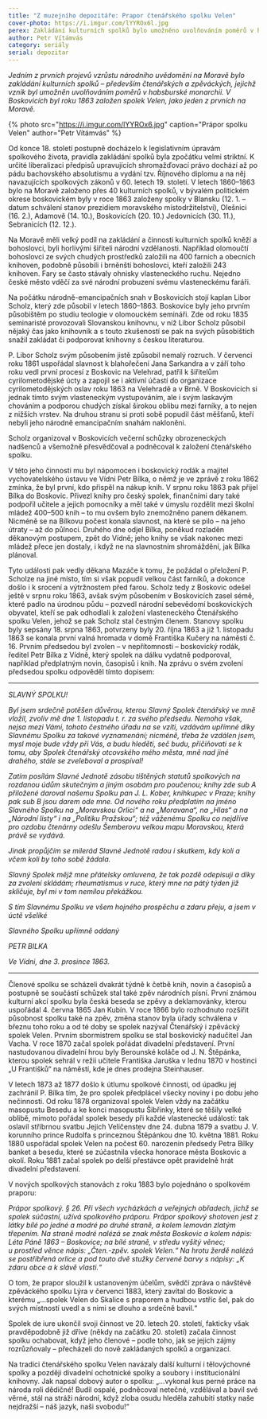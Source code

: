 ```yaml
---
title: "Z muzejního depozitáře: Prapor čtenářského spolku Velen"
cover-photo: https://i.imgur.com/lYYROx6l.jpg
perex: Zakládání kulturních spolků bylo umožněno uvolňováním poměrů v habsburské monarchii. V Boskovicích byl roku 1863 založen spolek Velen, jako jeden z prvních na Moravě.
author: Petr Vítámvás
category: seriály
serial: depozitar
---
```


*Jedním z prvních projevů vzrůstu národního uvědomění na Moravě bylo zakládání kulturních spolků – především čtenářských a zpěváckých, jejichž vznik byl umožněn uvolňováním poměrů v habsburské monarchii. V Boskovicích byl roku 1863 založen spolek Velen, jako jeden z prvních na Moravě.*

{% photo src="https://i.imgur.com/lYYROx6.jpg" caption="Prápor spolku Velen" author="Petr Vítámvás" %}

Od konce 18. století postupně docházelo k legislativním úpravám spolkového života, pravidla zakládání spolků byla zpočátku velmi striktní. K určité liberalizaci předpisů upravujících shromažďovací právo dochází až po pádu bachovského absolutismu a vydání tzv. Říjnového diplomu a na něj navazujících spolkových zákonů v 60. letech 19. století. V letech 1860–1863 bylo na Moravě založeno přes 40 kulturních spolků, v bývalém politickém okrese boskovickém byly v roce 1863 založeny spolky v Blansku (12. 1. – datum schválení stanov prezidiem moravského místodržitelství), Olešnici (16. 2.), Adamově (14. 10.), Boskovicích (20. 10.) Jedovnicích (30. 11.), Sebranicích (12. 12.).

Na Moravě měli velký podíl na zakládání a činnosti kulturních spolků kněží a bohoslovci, byli horlivými šiřiteli národní vzdělanosti. Například olomoučtí bohoslovci ze svých chudých prostředků založili na 400 farních a obecních knihoven, podobně působili i brněnští bohoslovci, kteří založili 243 knihoven. Fary se často stávaly ohnisky vlasteneckého ruchu. Nejedno české město vděčí za své národní probuzení svému vlasteneckému faráři. 

Na počátku národně-emancipačních snah v Boskovicích stojí kaplan Libor Scholz, který zde působil v letech 1860–1863. Boskovice byly jeho prvním působištěm po studiu teologie v olomouckém semináři. Zde od roku 1835 seminaristé provozovali Slovanskou knihovnu, v níž Libor Scholz působil nějaký čas jako knihovník a s touto zkušeností se pak na svých působištích snažil zakládat či podporovat knihovny s českou literaturou.

P. Libor Scholz svým působením jistě způsobil nemalý rozruch. V červenci roku 1861 uspořádal slavnost k blahořečení Jana Sarkandra a v září toho roku vedl první procesí z Boskovic na Velehrad, patřil k šiřitelům cyrilometodějské úcty a zapojil se i aktivní účastí do organizace cyrilometodějských oslav roku 1863 na Velehradě a v Brně. V Boskovicích si jednak tímto svým vlasteneckým vystupováním, ale i svým laskavým chováním a podporou chudých získal širokou oblibu mezi farníky, a to nejen z nižších vrstev. Na druhou stranu si proti sobě popudil část měšťanů, kteří nebyli jeho národně emancipačním snahám nakloněni. 

Scholz organizoval v Boskovicích večerní schůzky obrozeneckých nadšenců a všemožně přesvědčoval a podněcoval k založení čtenářského spolku. 

V této jeho činnosti mu byl nápomocen i boskovický rodák a majitel vychovatelského ústavu ve Vídni Petr Bílka, o němž je ve zprávě z roku 1862 zmínka, že byl první, kdo přispěl na nákup knih. V srpnu roku 1863 pak přijel Bílka do Boskovic. Přivezl knihy pro český spolek, finančními dary také podpořil učitele a jejich pomocníky a měl také v úmyslu rozdělit mezi školní mládež 400–500 knih – to mu ovšem bylo znemožněno panem děkanem. Nicméně se na Bílkovu počest konala slavnost, na které se pilo – na jeho útraty – až do půlnoci. Druhého dne odjel Bílka, poněkud rozladěn děkanovým postupem, zpět do Vídně; jeho knihy se však nakonec mezi mládež přece jen dostaly, i když ne na slavnostním shromáždění, jak Bílka plánoval.

Tyto události pak vedly děkana Mazáče k tomu, že požádal o přeložení P. Scholze na jiné místo, tím si však popudil velkou část farníků, a dokonce došlo i k srocení a výtržnostem před farou. Scholz tedy z Boskovic odešel ještě v srpnu roku 1863, avšak svým působením v Boskovicích zasel sémě, které padlo na úrodnou půdu – pozvedl národní sebevědomí boskovických obyvatel, kteří se pak odhodlali k založení vlasteneckého Čtenářského spolku Velen, jehož se pak Scholz stal čestným členem. Stanovy spolku byly sepsány 18. srpna 1863, potvrzeny byly 20. října 1863 a již 1. listopadu 1863 se konala první valná hromada v domě Františka Kučery na náměstí č. 16. Prvním předsedou byl zvolen – v nepřítomnosti – boskovický rodák, ředitel Petr Bílka z Vídně, který spolek na dálku vydatně podporoval, například předplatným novin, časopisů i knih. Na zprávu o svém zvolení předsedou spolku odpověděl tímto dopisem:

---

*SLAVNÝ SPOLKU!*

*Byl jsem srdečně potěšen důvěrou, kterou Slavný Spolek čtenářský ve mně vložil, zvoliv mě dne 1. listopadu t. r. za svého předsedu. Nemoha však, nejsa mezi Vámi, tohoto čestného úřadu na se vzíti, vzdávám upřímné díky Slavnému Spolku za takové vyznamenání; nicméně, třeba že vzdálen jsem, mysl moje bude vždy při Vás, a budu hleděti, seč budu, přičiňovati se k tomu, aby Spolek čtenářský otcovského mého města, mně nad jiné drahého, stále se zveleboval a prospíval!*

*Zatím posílám Slavné Jednotě zásobu tištěných statutů spolkových na rozdanou údům skutečným a jiným osobám pro poučenou; knihy zde sub A přiložené daroval našemu Spolku pan J. L. Kober, knihkupec v Praze; knihy pak sub B jsou darem ode mne. Od nového roku předplatím na jméno Slavného Spolku na „Moravskou Orlici“ a na „Moravana“, na „Hlas“ a na „Národní listy“ i na „Politiku Pražskou“; též váženému Spolku co nejdříve pro ozdobu čtenárny odešlu Šemberovu velkou mapu Moravskou, která právě se vydává.*

*Jinak propůjčím se milerád Slavné Jednotě radou i skutkem, kdy koli a včem koli by toho sobě žádala.*

*Slavný Spolek mějž mne přátelsky omluvena, že tak pozdě odepisuji a díky za zvolení skládám; rheumatismus v ruce, který mne na pátý týden již skličuje, byl mi v tom nemilou překážkou.*

*S tím Slavnému Spolku ve všem hojného prospěchu a zdaru přeju, a jsem v úctě všeliké*

*Slavného Spolku upřímně oddaný*

*PETR BILKA*

*Ve Vídni, dne 3. prosince 1863.*

---

Členové spolku se scházeli dvakrát týdně k četbě knih, novin a časopisů a postupně se součástí schůzek stal také zpěv národních písní. První známou kulturní akcí spolku byla česká beseda se zpěvy a deklamovánky, kterou uspořádal 4. června 1865 Jan Kubín. V roce 1866 bylo rozhodnuto rozšířit působnost spolku také na zpěv, změna stanov byla úřady schválena v březnu toho roku a od té doby se spolek nazýval Čtenářský i zpěvácký spolek Velen. Prvním sbormistrem spolku se stal boskovický nadučitel Jan Vacha. V roce 1870 začal spolek pořádat divadelní představení. První nastudovanou divadelní hrou byly Berounské koláče od J. N. Štěpánka, kterou spolek sehrál v režii učitele Františka Jaruška v lednu 1870 v hostinci „U Františků“ na náměstí, kde je dnes prodejna Steinhauser.

V letech 1873 až 1877 došlo k útlumu spolkové činnosti, od úpadku jej zachránil P. Bílka tím, že pro spolek předplácel všecky noviny i po dobu jeho nečinnosti. Od roku 1878 organizoval spolek Velen vždy na začátku masopustu Besedu a ke konci masopustu Šibřinky, které se těšily velké oblibě, mimoto pořádal spolek besedy při každé vlastenecké události: tak oslavil stříbrnou svatbu Jejich Veličenstev dne 24. dubna 1879 a svatbu J. V. korunního prince Rudolfa s princeznou Štěpánkou dne 10. května 1881. Roku 1880 uspořádal spolek Velen na počest 60. narozenin předsedy Petra Bílky banket a besedu, které se zúčastnila všecka honorace města Boskovic a okolí. Roku 1881 začal spolek po delší přestávce opět pravidelně hrát divadelní představení.

V nových spolkových stanovách z roku 1883 bylo pojednáno o spolkovém praporu:

*Prápor spolkový. § 26. Při všech vycházkách a veřejných obřadech, jichž se spolek súčastní, užívá spolkového práporu. Prápor spolkový shotoven jest z látky bílé po jedné a modré po druhé straně, a kolem lemován zlatým třepením. Na straně modré nalézá se znak města Boskovic a kolem nápis: Léta Páně 1863 – Boskovice; na bílé straně, v středu vyšitý věnec; u prostřed věnce nápis: „Čten.-zpěv. spolek Velen.“ Na hrotu žerdě nalézá se postříbřená orlice a pod touto dvě stužky červené barvy s nápisy: „K zdaru obce a k slávě vlasti.“*

O tom, že prapor sloužil k ustanoveným účelům, svědčí zpráva o návštěvě zpěváckého spolku Lýra v červenci 1883, který zavítal do Boskovic a kterému „…spolek Velen do Skalice s praporem a hudbou vstříc šel, pak do svých místností uvedl a s nimi se dlouho a srdečně bavil.“ 

Spolek de iure ukončil svoji činnost ve 20. letech 20. století, fakticky však pravděpodobně již dříve (někdy na začátku 20. století) začala činnost spolku ochabovat, když jeho členové – podle toho, jak se jejich zájmy rozrůzňovaly – přecházeli do nově zakládaných spolků a organizací.

Na tradici čtenářského spolku Velen navázaly další kulturní i tělovýchovné spolky a později divadelní ochotnické spolky a soubory i institucionální knihovny. Jak napsal dobový autor o spolku: „…vykonal kus perné práce na národa roli dědičné! Budil ospalé, podněcoval netečné, vzdělával a bavil své věrné, stál na stráži národní, když zloba osudu hleděla zahubiti statky naše nejdražší – náš jazyk, naši svobodu!“
